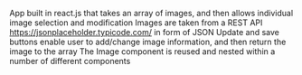 App built in react.js that takes an array of images, and then allows individual image selection and modification
Images are taken from a REST API https://jsonplaceholder.typicode.com/ in form of JSON
Update and save buttons enable user to add/change image information, and then return the image to the array
The Image component is reused and nested within a number of different components
